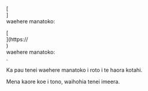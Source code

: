 [<br host>]<br action>waehere manatoko:<br code>

[<br host>](https://<br host>)<br action>waehere manatoko:<br code>.

Ka pau tenei waehere manatoko i roto i te haora kotahi.

Mena kaore koe i tono, waihohia tenei imeera.